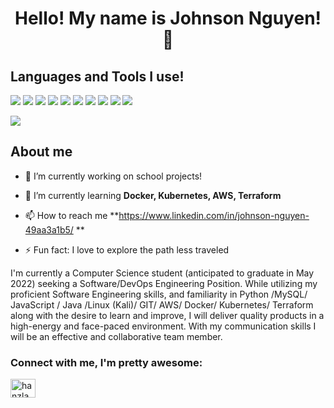 
<!--
**JohnsonNguyen-Py/JohnsonNguyen-Py** is a ✨ _special_ ✨ repository because its `README.md` (this file) appears on your GitHub profile.

Here are some ideas to get you started:

- 🔭 I’m currently working on ...
- 🌱 I’m currently learning ...
- 👯 I’m looking to collaborate on ...
- 🤔 I’m looking for help with ...
- 💬 Ask me about ...
- 📫 How to reach me: ...
- 😄 Pronouns: ...
- ⚡ Fun fact: ...
-->

<h1 align="center">Hello! My name is Johnson Nguyen! 👋 </h1>


## Languages and Tools I use! 

![](https://img.shields.io/badge/Code-JavaScript-informational?style=flat&logo=javascript&logoColor=yellow)
![](https://img.shields.io/badge/Code-Node.js-informational?style=flat&logo=node.js&logoColor=Green)
![](https://img.shields.io/badge/Code-Python-informational?style=flat&logo=python&logoColor=Yellow)
![](https://img.shields.io/badge/Code-Java-informational?style=flat&logo=java&logoColor=orange)
![](https://img.shields.io/badge/Code-MySQL-informational?style=flat&logo=mysql&logoColor=white)
![](https://img.shields.io/badge/Tools-Git-informational?style=flat&logo=Git&logoColor=red)
![](https://img.shields.io/badge/Tools-Docker-informational?style=flat&logo=Docker&logoColor=blue)
![](https://img.shields.io/badge/Tools-Kubernetes-informational?style=flat&logo=Kubernetes&logoColor=blue)
![](https://img.shields.io/badge/Tools-Terraform-informational?style=flat&logo=Terraform&logoColor=purple)
![](https://img.shields.io/badge/Tools-KaliLinux-informational?style=flat&logo=Kali&logoColor=white)


<p align="left"> <img src="https://komarev.com/ghpvc/?username=JohnsonNguyen-Py&label=Profile%20views&color=0e75b6&style=flat" /> </p>

## About me

- 🔭 I’m currently working on school projects!

- 🌱 I’m currently learning **Docker, Kubernetes, AWS, Terraform**

- 📫 How to reach me **https://www.linkedin.com/in/johnson-nguyen-49aa3a1b5/ **

- ⚡ Fun fact: I love to explore the path less traveled 


I'm currently a Computer Science student (anticipated to graduate in May 2022) seeking a Software/DevOps Engineering Position. While utilizing my proficient Software Engineering skills, and familiarity in Python /MySQL/ JavaScript / Java /Linux (Kali)/ GIT/ AWS/ Docker/ Kubernetes/ Terraform along with the desire to learn and improve, I will deliver quality products in a high-energy and face-paced environment. With my communication skills I will be an effective and collaborative team member.



<h3 align="left">Connect with me, I'm pretty awesome:</h3>
<p align="left">

<a href="https://www.linkedin.com/in/johnson-nguyen-49aa3a1b5/" target="blank"><img align="center" src="https://cdn.jsdelivr.net/npm/simple-icons@3.0.1/icons/linkedin.svg" alt="hanzla" height="30" width="40" color ="white" /></a>


<!--<p><img align="left" src="https://github-readme-stats.vercel.app/api/top-langs?username=1hanzla100&show_icons=true&locale=en&layout=compact" alt="1hanzla100" /></p>

